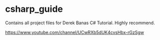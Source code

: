 # csharp_guide

Contains all project files for Derek Banas C# Tutorial. Highly recommend.

https://www.youtube.com/channel/UCwRXb5dUK4cvsHbx-rGzSgw
